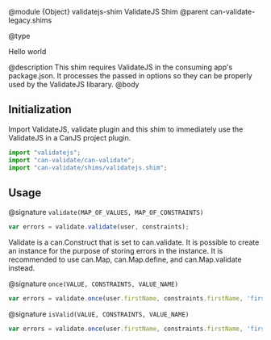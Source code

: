 @module {Object} validatejs-shim ValidateJS Shim
@parent can-validate-legacy.shims

@type

Hello world

@description
This shim requires ValidateJS in the consuming app's package.json. It processes
the passed in options so they can be properly used by the ValidateJS libarary.
@body

## Initialization
Import ValidateJS, validate plugin and this shim to immediately use the
ValidateJS in a CanJS project plugin.
```js
import "validatejs";
import "can-validate/can-validate";
import "can-validate/shims/validatejs.shim";
```

## Usage

@signature `validate(MAP_OF_VALUES, MAP_OF_CONSTRAINTS)`

```javascript
var errors = validate.validate(user, constraints);
```

Validate is a can.Construct that is set to can.validate. It is possible to create
an instance for the purpose of storing errors in the instance. It is recommended
to use can.Map, can.Map.define, and can.Map.validate instead.

@signature `once(VALUE, CONSTRAINTS, VALUE_NAME)`

```javascript
var errors = validate.once(user.firstName, constraints.firstName, 'firstName');
```
@signature `isValid(VALUE, CONSTRAINTS, VALUE_NAME)`

```javascript
var errors = validate.once(user.firstName, constraints.firstName, 'firstName');
```
